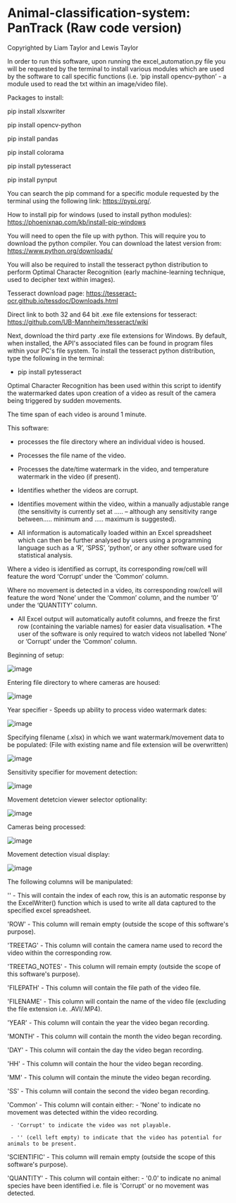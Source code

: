 # Animal-classification-system: PanTrack (Raw code version)

Copyrighted by Liam Taylor and Lewis Taylor

In order to run this software, upon running the excel_automation.py file you will be requested by the terminal to install various modules which are used by the software to call specific functions (i.e. ‘pip install opencv-python’ - a module used to read the txt within an image/video file).

Packages to install: 

pip install xlsxwriter

pip install opencv-python

pip install pandas 

pip install colorama

pip install pytesseract

pip install pynput

You can search the pip command for a specific module requested by the terminal using the following link: https://pypi.org/.

How to install pip for windows (used to install python modules):
https://phoenixnap.com/kb/install-pip-windows

You will need to open the file up with python. This will require you to download the python compiler. You can download the latest version from: https://www.python.org/downloads/

You will also be required to install the tesseract python distribution to perform Optimal Character Recognition (early machine-learning technique, used to decipher text within images).

Tesseract download page: https://tesseract-ocr.github.io/tessdoc/Downloads.html

Direct link to both 32 and 64 bit .exe file extensions for tesseract: https://github.com/UB-Mannheim/tesseract/wiki

Next, download the third party .exe file extensions for Windows. By default, when installed, the API's associated files can be found in program files within your PC's file system. To install the tesseract python distribution, type the following in the terminal: 
- pip install pytesseract

Optimal Character Recognition has been used within this script to identify the watermarked dates upon creation of a video as result of the camera being triggered by sudden movements.

The time span of each video is around 1 minute.

This software:
-	processes the file directory where an individual video is housed.

-	Processes the file name of the video.

-	Processes the date/time watermark in the video, and temperature watermark in the video (if present).

-	Identifies whether the videos are corrupt. 

-	Identifies movement within the video, within a manually adjustable range (the sensitivity is currently set at ….. – although any   sensitivity range between….. minimum and ….. maximum is suggested).

-	 All information is automatically loaded within an Excel spreadsheet which can then be further analysed by users using a programming language such as a ‘R’, ‘SPSS’, ‘python’, or any other software used for statistical analysis. 

Where a video is identified as corrupt, its corresponding row/cell will feature the word ‘Corrupt’ under the ‘Common’ column. 

Where no movement is detected in a video, its corresponding row/cell will feature the word ‘None’ under the ‘Common’ column, and the number ‘0’ under the ‘QUANTITY’ column.

-	All Excel output will automatically autofit columns, and freeze the first row (containing the variable names) for easier data visualisation. 
*The user of the software is only required to watch videos not labelled ‘None’ or ‘Corrupt’ under the ‘Common’ column.

Beginning of setup:

![image](https://user-images.githubusercontent.com/65728188/231834539-0d1a4afd-2ef0-4066-a0f0-3d28381c0dad.png)

Entering file directory to where cameras are housed:
 
![image](https://user-images.githubusercontent.com/65728188/231835009-f9ac69ae-2600-4536-92b8-edb678c00270.png)

Year specifier - Speeds up ability to process video watermark dates:

![image](https://user-images.githubusercontent.com/65728188/231835248-46900dde-a47f-422c-9124-4ca08dc39885.png)

Specifying filename (.xlsx) in which we want watermark/movement data to be populated: 
(File with existing name and file extension will be overwritten)

![image](https://user-images.githubusercontent.com/65728188/231835602-f6d7ccc7-fc2f-466a-acac-adf9db24f591.png)

Sensitivity specifier for movement detection: 

![image](https://user-images.githubusercontent.com/65728188/231836002-1437ef44-622c-487b-8048-9b62b5746022.png)

Movement detetcion viewer selector optionality:

![image](https://user-images.githubusercontent.com/65728188/231836266-35f9db81-533c-41f8-bc15-55fcf41fb06d.png)

Cameras being processed: 

![image](https://user-images.githubusercontent.com/65728188/189197192-0d005c91-2d51-4003-879e-195c9fab3a27.png)

Movement detection visual display: 

![image](https://user-images.githubusercontent.com/65728188/189197318-4e5ea4db-d04c-47b0-bff2-4d4ff84315a1.png)

The following columns will be manipulated:

'' - This will contain the index of each row, this is an automatic response by the ExcelWriter() function which is used to write all data captured to the specified excel spreadsheet.

'ROW' - This column will remain empty (outside the scope of this software's purpose).

'TREETAG' - This column will contain the camera name used to record the video within the corresponding row.

'TREETAG_NOTES' - This column will remain empty (outside the scope of this software's purpose).

'FILEPATH' - This column will contain the file path of the video file.

'FILENAME' - This column will contain the name of the video file (excluding the file extension i.e. .AVI/.MP4).

'YEAR' - This column will contain the year the video began recording.

'MONTH' - This column will contain the month the video began recording.

'DAY' - This column will contain the day the video began recording.

'HH' - This column will contain the hour the video began recording.

'MM' - This column will contain the minute the video began recording.

'SS' - This column will contain the second the video began recording.

'Common' - This column will contain either:
     - 'None' to indicate no movement was detected within the video recording. 

     - 'Corrupt' to indicate the video was not playable. 

     - '' (cell left empty) to indicate that the video has potential for animals to be present.

'SCIENTIFIC' - This column will remain empty (outside the scope of this software's purpose).

'QUANTITY' - This column will contain either:
       - '0.0' to indicate no animal species have been identified i.e. file is 'Corrupt' or
          no movement was detected.
